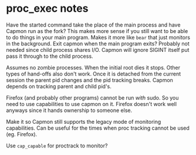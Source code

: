 <!--SPDX-License-Identifier: GPL-2.0-only-->
<!--SPDX-FileCopyrightText: 2022 Casper Andersson <casper.casan@gmail.com>-->
# proc_exec notes

Have the started command take the place of the main process and have Capmon
run as the fork? This makes more sense if you still want to be able to do
things in your main program. Makes it more like `bear` that just monitors in
the background. Exit capmon when the main program exits?
Probably not needed since child process shares I/O. Capmon will ignore SIGINT
itself put pass it through to the child process.

Assumes no zombie processes. When the initial root dies it stops. Other types
of hand-offs also don't work. Once it is detached from the current session
the parent pid changes and the pid tracking breaks. Capmon depends on
tracking parent and child pid's.

Firefox (and probably other programs) cannot be run *with* sudo. So you need to
use capabilities to use capmon on it. Firefox doesn't work well anyways since
it hands ownership to someone else.


Make it so Capmon still supports the legacy mode of monitoring capabilities.
Can be useful for the times when proc tracking cannot be used (eg. Firefox).

Use `cap_capable` for proctrack to monitor?
